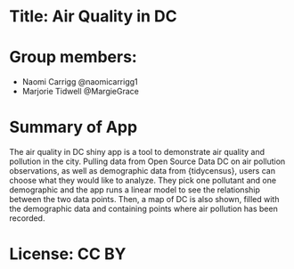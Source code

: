 # Title: Air Quality in DC
# Group members: 
- Naomi Carrigg @naomicarrigg1
- Marjorie Tidwell @MargieGrace

# Summary of App
The air quality in DC shiny app is a tool to demonstrate air quality and pollution in the city. Pulling data from Open Source Data DC on air pollution observations, as well as demographic data from {tidycensus}, users can choose what they would like to analyze. They pick one pollutant and one demographic and the app runs a linear model to see the relationship between the two data points. Then, a map of DC is also shown, filled with the demographic data and containing points where air pollution has been recorded.

# License: CC BY
